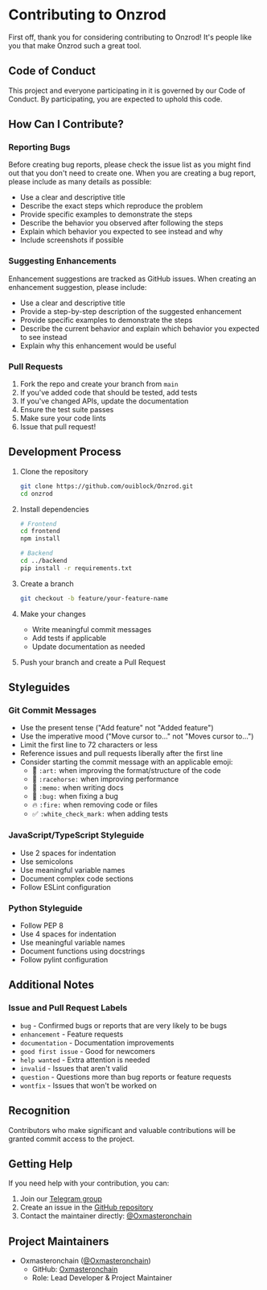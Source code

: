 # Contributing to Onzrod

First off, thank you for considering contributing to Onzrod! It's people like you that make Onzrod such a great tool.

## Code of Conduct

This project and everyone participating in it is governed by our Code of Conduct. By participating, you are expected to uphold this code.

## How Can I Contribute?

### Reporting Bugs

Before creating bug reports, please check the issue list as you might find out that you don't need to create one. When you are creating a bug report, please include as many details as possible:

* Use a clear and descriptive title
* Describe the exact steps which reproduce the problem
* Provide specific examples to demonstrate the steps
* Describe the behavior you observed after following the steps
* Explain which behavior you expected to see instead and why
* Include screenshots if possible

### Suggesting Enhancements

Enhancement suggestions are tracked as GitHub issues. When creating an enhancement suggestion, please include:

* Use a clear and descriptive title
* Provide a step-by-step description of the suggested enhancement
* Provide specific examples to demonstrate the steps
* Describe the current behavior and explain which behavior you expected to see instead
* Explain why this enhancement would be useful

### Pull Requests

1. Fork the repo and create your branch from `main`
2. If you've added code that should be tested, add tests
3. If you've changed APIs, update the documentation
4. Ensure the test suite passes
5. Make sure your code lints
6. Issue that pull request!

## Development Process

1. Clone the repository
   ```bash
   git clone https://github.com/ouiblock/Onzrod.git
   cd onzrod
   ```

2. Install dependencies
   ```bash
   # Frontend
   cd frontend
   npm install

   # Backend
   cd ../backend
   pip install -r requirements.txt
   ```

3. Create a branch
   ```bash
   git checkout -b feature/your-feature-name
   ```

4. Make your changes
   * Write meaningful commit messages
   * Add tests if applicable
   * Update documentation as needed

5. Push your branch and create a Pull Request

## Styleguides

### Git Commit Messages

* Use the present tense ("Add feature" not "Added feature")
* Use the imperative mood ("Move cursor to..." not "Moves cursor to...")
* Limit the first line to 72 characters or less
* Reference issues and pull requests liberally after the first line
* Consider starting the commit message with an applicable emoji:
    * 🎨 `:art:` when improving the format/structure of the code
    * 🐎 `:racehorse:` when improving performance
    * 📝 `:memo:` when writing docs
    * 🐛 `:bug:` when fixing a bug
    * 🔥 `:fire:` when removing code or files
    * ✅ `:white_check_mark:` when adding tests

### JavaScript/TypeScript Styleguide

* Use 2 spaces for indentation
* Use semicolons
* Use meaningful variable names
* Document complex code sections
* Follow ESLint configuration

### Python Styleguide

* Follow PEP 8
* Use 4 spaces for indentation
* Use meaningful variable names
* Document functions using docstrings
* Follow pylint configuration

## Additional Notes

### Issue and Pull Request Labels

* `bug` - Confirmed bugs or reports that are very likely to be bugs
* `enhancement` - Feature requests
* `documentation` - Documentation improvements
* `good first issue` - Good for newcomers
* `help wanted` - Extra attention is needed
* `invalid` - Issues that aren't valid
* `question` - Questions more than bug reports or feature requests
* `wontfix` - Issues that won't be worked on

## Recognition

Contributors who make significant and valuable contributions will be granted commit access to the project.

## Getting Help

If you need help with your contribution, you can:

1. Join our [Telegram group](https://t.me/Oxmasteronchain)
2. Create an issue in the [GitHub repository](https://github.com/ouiblock/Onzrod)
3. Contact the maintainer directly: [@Oxmasteronchain](https://t.me/Oxmasteronchain)

## Project Maintainers

- Oxmasteronchain ([@Oxmasteronchain](https://t.me/Oxmasteronchain))
  - GitHub: [Oxmasteronchain](https://github.com/Oxmasteronchain)
  - Role: Lead Developer & Project Maintainer
